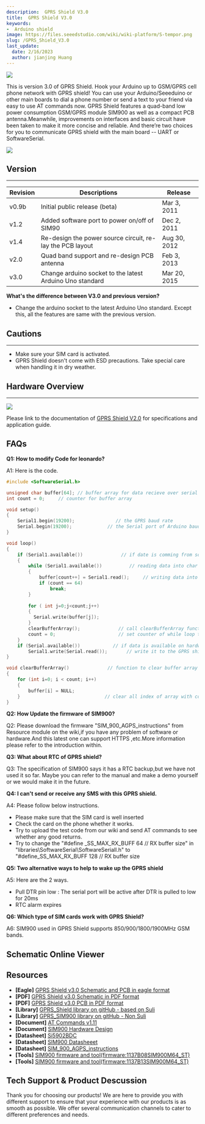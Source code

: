 ```yaml
---
description:  GPRS Shield V3.0
title:  GPRS Shield V3.0
keywords:
-  Arduino shield
image: https://files.seeedstudio.com/wiki/wiki-platform/S-tempor.png
slug: /GPRS_Shield_V3.0
last_update:
  date: 2/16/2023
  author: jianjing Huang
---
```

<!-- ---
name: GPRS Shield V3.0
category: Shield
bzurl: https://www.seeedstudio.com/GPRS-Shield-V3.0-p-2333.html
oldwikiname:  GPRS Shield V3.0
prodimagename:
surveyurl: https://www.research.net/r/GPRS_Shield_V3
sku:  113030009
--- -->

![](https://files.seeedstudio.com/wiki/GPRS_Shield_V3.0/img/GPRS_Shield_V3.0_p1.jpg)

This is version 3.0 of GPRS Shield.
Hook your Arduino up to GSM/GPRS cell phone network with GPRS shield! You can use your Arduino/Seeeduino or other main boards to dial a phone number or send a text to your friend via easy to use AT commands now.
GPRS Shield features a quad-band low power consumption GSM/GPRS module SIM900 as well as a compact PCB antenna.Meanwhile, improvements on interfaces and basic circuit have been taken to make it more concise and reliable.
And there’re two choices for you to communicate GPRS shield with the main board -- UART or SoftwareSerial.

[![](https://files.seeedstudio.com/wiki/Seeed-WiKi/docs/images/300px-Get_One_Now_Banner-ragular.png)](https://www.seeedstudio.com/GPRS-Shield-V3.0-p-2333.html)

## Version

---
| Revision | Descriptions                                              | Release      |
|----------|-----------------------------------------------------------|--------------|
| v0.9b    | Initial public release (beta)                             | Mar 3, 2011  |
| v1.2     | Added software port to power on/off of SIM90              | Dec 2, 2011  |
| v1.4     | Re-design the power source circuit, re-lay the PCB layout | Aug 30, 2012 |
| v2.0     | Quad band support and re-design PCB antenna                                     | Feb 3, 2013  |
| v3.0     | Change arduino socket to the latest Arduino Uno standard  | Mar 20, 2015 |

**What's the difference between V3.0 and previous version?**

- Change the arduino socket to the latest Arduino Uno standard. Except this, all the features are same with the previous version.

## Cautions

---
- Make sure your SIM card is activated.
- GPRS Shield doesn't come with ESD precautions. Take special care when handling it in dry weather.

## Hardware Overview

---
![](https://files.seeedstudio.com/wiki/GPRS_Shield_V3.0/img/Gprs_shield_v3_layout1.png)

Please link to the documentation of [GPRS Shield V2.0](https://wiki.seeedstudio.com/GPRS_Shield_V2.0/) for specifications and application guide.

## FAQs

**Q1: How to modify Code for leonardo?**

A1: Here is the code.

```c++
#include <SoftwareSerial.h>

unsigned char buffer[64]; // buffer array for data recieve over serial port
int count = 0;     // counter for buffer array

void setup()
{
    Serial1.begin(19200);               // the GPRS baud rate   
    Serial.begin(19200);             // the Serial port of Arduino baud rate.
}

void loop()
{
    if (Serial1.available())              // if date is comming from softwareserial port ==> data is comming from gprs shield
    {
        while (Serial1.available())          // reading data into char array
        {
            buffer[count++] = Serial1.read();     // writing data into array
            if (count == 64)
                break;
        }
    
        for ( int j=0;j<count;j++)
        {
          Serial.write(buffer[j]);
        }
        clearBufferArray();              // call clearBufferArray function to clear the storaged data from the array
        count = 0;                       // set counter of while loop to zero
    }
    if (Serial.available())            // if data is available on hardwareserial port ==> data is comming from PC or notebook
        Serial1.write(Serial.read());       // write it to the GPRS shield
}

void clearBufferArray()              // function to clear buffer array
{
    for (int i=0; i < count; i++)
    {
        buffer[i] = NULL;
    }                               // clear all index of array with command NULL
}
```

**Q2: How Update the firmware of SIM900?**

Q2: Please download the firmware "SIM_900_AGPS_instructions" from Resource module on the wiki,if you have any problem of software or hardware.And this latest one can support HTTPS ,etc.More information please refer to the introduction within.

**Q3: What about RTC of GPRS shield?**

Q3: The specification of SIM900 says it has a RTC backup,but we have not used it so far. Maybe you can refer to the manual and make a demo yourself or we would make it in the future.

**Q4: I can't send or receive any SMS with this GPRS shield.**

A4: Please follow below instructions.

- Please make sure that the SIM card is well inserted
- Check the card on the phone whether it works.
- Try to upload the test code from our wiki and send AT commands to see whether any good returns.
- Try to change the "#define _SS_MAX_RX_BUFF 64 // RX buffer size" in "libraries\SoftwareSerial\SoftwareSeriall.h" to "#define_SS_MAX_RX_BUFF 128 // RX buffer size

**Q5: Two alternative ways to help to wake up the GPRS shield**

A5: Here are the 2 ways.

- Pull DTR pin low : The serial port will be active after DTR is pulled to low for 20ms
- RTC alarm expires

**Q6: Which type of SIM cards work with GPRS Shield?**

A6: SIM900 used in GPRS Shield supports 850/900/1800/1900MHz GSM bands.

## Schematic Online Viewer

<div className="altium-ecad-viewer" data-project-src="https://files.seeedstudio.com/wiki/GPRS_Shield_V3.0/res/GPRS_Shield_V3.0_sch_pcb.zip" style={{borderRadius: '0px 0px 4px 4px', height: 500, borderStyle: 'solid', borderWidth: 1, borderColor: 'rgb(241, 241, 241)', overflow: 'hidden', maxWidth: 1280, maxHeight: 700, boxSizing: 'border-box'}}>
</div>

## Resources

- **[Eagle]** [GPRS Shield v3.0 Schematic and PCB in eagle format](https://files.seeedstudio.com/wiki/GPRS_Shield_V3.0/res/GPRS_Shield_V3.0_sch_pcb.zip)
- **[PDF]** [GPRS Shield v3.0 Schematic in PDF format](https://files.seeedstudio.com/wiki/GPRS_Shield_V3.0/res/GPRS_Shield_v3.0%20sch.pdf)
- **[PDF]** [GPRS Shield v3.0 PCB in PDF format](https://files.seeedstudio.com/wiki/GPRS_Shield_V3.0/res/GPRS%20Shield%20v3.0%20PCB.pdf)
- **[Library]** [GPRS_Shield library on gitHub - based on Suli](https://github.com/Seeed-Studio/GPRS_Shield_Suli)
- **[Library]** [GPRS_SIM900 library on gitHub - Non Suli](https://github.com/Seeed-Studio/GPRS_SIM900)
- **[Document]** [AT Commands v1.11](https://files.seeedstudio.com/wiki/GPRS_Shield_V3.0/res/AT_Commands_v1.11.pdf)
- **[Document]** [SIM900 Hardware Design](https://files.seeedstudio.com/wiki/GPRS_Shield_V3.0/res/SIM900_HD_V1.05.pdf)
- **[Datasheet]** [Si5902BDC](http://www.vishay.com/docs/70415/si5902bd.pdf)
- **[Datasheet]** [SIM900 Datasheeet](https://files.seeedstudio.com/wiki/GPRS_Shield_V3.0/res/SIM900datasheeet.zip)
- **[Datasheet]** [SIM_900_AGPS_instructions](https://files.seeedstudio.com/wiki/GPRS_Shield_V3.0/res/SIM_900_AGPS_instructions.zip)
- **[Tools]** [SIM900 firmware and tool(firmware:1137B08SIM900M64_ST)](https://files.seeedstudio.com/wiki/GPRS_Shield_V3.0/res/1137B08SIM900M64_ST.zip)
- **[Tools]** [SIM900 firmware and tool(firmware:1137B13SIM900M64_ST)](https://files.seeedstudio.com/wiki/GPRS_Shield_V3.0/res/1137B13SIM900M64_ST.zip)

## Tech Support & Product Descussion

Thank you for choosing our products! We are here to provide you with different support to ensure that your experience with our products is as smooth as possible. We offer several communication channels to cater to different preferences and needs.

<div class="button_tech_support_container">
<a href="https://forum.seeedstudio.com/" class="button_forum"></a> 
<a href="https://www.seeedstudio.com/contacts" class="button_email"></a>
</div>

<div class="button_tech_support_container">
<a href="https://discord.gg/eWkprNDMU7" class="button_discord"></a> 
<a href="https://github.com/Seeed-Studio/wiki-documents/discussions/69" class="button_discussion"></a>
</div>
